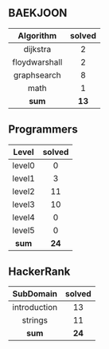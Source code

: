 ## BAEKJOON
|    Algorithm    | solved |
| :-------------: | :----: |
|dijkstra|2|
|floydwarshall|2|
|graphsearch|8|
|math|1|
| **sum** | **13**|

## Programmers
|    Level    | solved |
| :-------------: | :----: |
|level0|0|
|level1|3|
|level2|11|
|level3|10|
|level4|0|
|level5|0|
| **sum** | **24**|

## HackerRank
|    SubDomain    | solved |
| :-------------: | :----: |
|introduction|13|
|strings|11|
| **sum** | **24**|

